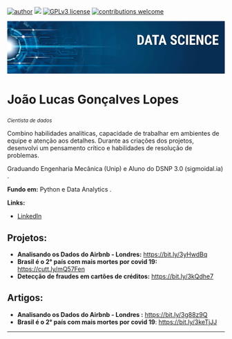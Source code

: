 [![author](https://img.shields.io/badge/author-JoãoLucas-red.svg)](https://www.linkedin.com/in/jo%C3%A3o-lucas-gon%C3%A7alves-lopes-9937911b0/) [![](https://img.shields.io/badge/python-3.7+-blue.svg)](https://www.python.org/downloads/release/python-365/) [![GPLv3 license](https://img.shields.io/badge/License-GPLv3-blue.svg)](http://perso.crans.org/besson/LICENSE.html) [![contributions welcome](https://img.shields.io/badge/contributions-welcome-brightgreen.svg?style=flat)](https://github.com/carlosfab/data_science/issues)

<p align="center">
  <img src="banner.png" >
</p>

# João Lucas Gonçalves Lopes
<sub>*Cientista de dados* </sub>

Combino habilidades analíticas, capacidade de trabalhar em ambientes de equipe e atenção aos detalhes. Durante as criações dos projetos, desenvolvi um pensamento crítico e habilidades de resolução de problemas.

Graduando Engenharia Mecânica (Unip) e Aluno do DSNP 3.0 (sigmoidal.ia) .

**Fundo em:** Python e Data Analytics .

**Links:**

* [LinkedIn](https://bit.ly/3lJiEOf)


## Projetos:

* **Analisando os Dados do Airbnb - Londres:** https://bit.ly/3yHwdBq
* **Brasil é o 2° país com mais mortes por covid 19:** https://cutt.ly/mQ57Fen
* **Detecção de fraudes em cartões de créditos:** https://bit.ly/3kQdhe7
## Artigos:

* **Analisando os Dados do Airbnb - Londres :** https://bit.ly/3g88z9Q
* **Brasil é o 2° país com mais mortes por covid 19**: https://bit.ly/3keTjJJ
---





